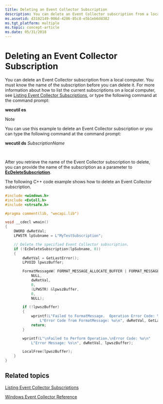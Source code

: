 ```yaml
---
title: Deleting an Event Collector Subscription
description: You can delete an Event Collector subscription from a local computer.
ms.assetid: d3102149-906d-4286-85c8-e5b1eb6dd382
ms.tgt_platform: multiple
ms.topic: concept-article
ms.date: 05/31/2018
---
```


# Deleting an Event Collector Subscription

You can delete an Event Collector subscription from a local computer. You must know the name of the subscription before you can delete it. For more information about how to list the current subscriptions on a local computer, see [Listing Event Collector Subscriptions](listing-event-collector-subscriptions.md), or type the following command at the command prompt:

**wecutil es**

> [!Note]
>
> You can use this example to delete an Event Collector subscription or you can type the following command at the command prompt:
>
> **wecutil ds** *SubscriptionName*

 

After you retrieve the name of the Event Collector subscription to delete, you can provide the name of the subscription as a parameter to [**EcDeleteSubscription**](/windows/desktop/api/Evcoll/nf-evcoll-ecdeletesubscription).

The following C++ code example shows how to delete an Event Collector subscription.


```C++
#include <windows.h>
#include <EvColl.h>
#include <strsafe.h>

#pragma comment(lib, "wecapi.lib")

void __cdecl wmain()
{
    DWORD dwRetVal;
    LPWSTR lpSubname = L"MyTestSubscription";

    // Delete the specified Event Collector subscription.
    if (!EcDeleteSubscription(lpSubname, 0))
    {
        dwRetVal = GetLastError();
        LPVOID lpwszBuffer;

        FormatMessageW( FORMAT_MESSAGE_ALLOCATE_BUFFER | FORMAT_MESSAGE_FROM_SYSTEM,
            NULL,
            dwRetVal,
            0,
            (LPWSTR) &lpwszBuffer,
            0,
            NULL);

        if (!lpwszBuffer)
        {
            wprintf(L"Failed to FormatMessage.  Operation Error Code: %u." 
                L"Error Code from FormatMessage: %u\n", dwRetVal, GetLastError());
            return;
        }

        wprintf(L"\nFailed to Perform Operation.\nError Code: %u\n"
            L"Error Message: %s\n", dwRetVal, lpwszBuffer);

        LocalFree(lpwszBuffer);
    }
}
```



## Related topics

<dl> <dt>

[Listing Event Collector Subscriptions](listing-event-collector-subscriptions.md)
</dt> <dt>

[Windows Event Collector Reference](windows-event-collector-reference.md)
</dt> </dl>

 

 




